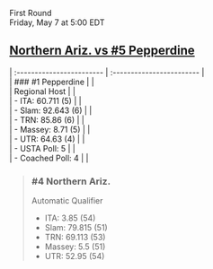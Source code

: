 First Round  
Friday, May 7 at 5:00 EDT
## [Northern Ariz. vs #5 Pepperdine](https://www.ncaa.com/game/5833655) 

| :------------------------ | :------------------------ |  
| ### #1 Pepperdine         | |  
| Regional Host             | |  
| - ITA: 60.711 (5)         | |  
| - Slam: 92.643 (6)        | |  
| - TRN: 85.86 (6)          | |  
| - Massey: 8.71 (5)        | |  
| - UTR: 64.63 (4)          | |  
| - USTA Poll: 5            | |  
| - Coached Poll: 4         | |  

> ### #4 Northern Ariz.  
> Automatic Qualifier  
> - ITA: 3.85 (54)  
> - Slam: 79.815 (51)  
> - TRN: 69.113 (53)  
> - Massey: 5.5 (51)  
> - UTR: 52.95 (54)  